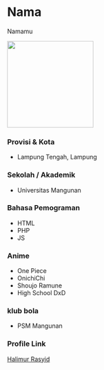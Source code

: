 # Nama
Namamu

<img src="https://avatars.githubusercontent.com/rasyid2027" width="200" height="200" align="center"/>

### Provisi & Kota
- Lampung Tengah, Lampung

### Sekolah / Akademik
- Universitas Mangunan
 
### Bahasa Pemograman

- HTML
- PHP
- JS

### Anime

- One Piece
- OnichiChi
- Shoujo Ramune
- High School DxD

### klub bola

- PSM Mangunan

### Profile Link

[Halimur Rasyid](https://github.com/rasyid2027)

